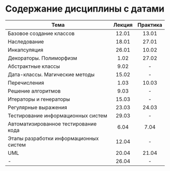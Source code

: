 # Содержание дисциплины с датами

| Тема                                   | Лекция | Практика |
| -------------------------------------- | :----: | :------: |
| Базовое создание классов               | 12.01  |  13.01   |
| Наследование                           | 18.01  |  27.01   |
| Инкапсуляция                           | 26.01  |  10.02   |
| Декораторы. Полиморфизм                |  1.02  |  27.02   |
| Абстрактные классы                     |  9.02  |    -     |
| Дата-классы. Магические методы         | 15.02  |    -     |
| Перечисления                           |  1.03  |  10.03   |
| Решение алгоритмов                     | 9.03   |    -     |
| Итераторы и генераторы                 |  15.03 |    -     |
| Регулярные выражения                   | 23.03  |  24.03   |
| Тестирование информационных систем     | 29.03  |    -     |
| Автоматизированное тестирование кода   |  6.04  |   7.04   |
| Этапы разработки информационных систем | 12.04  |    -     |
| UML                                    | 20.04  |  21.04   |
| -                                      | 26.04  |    -     |
